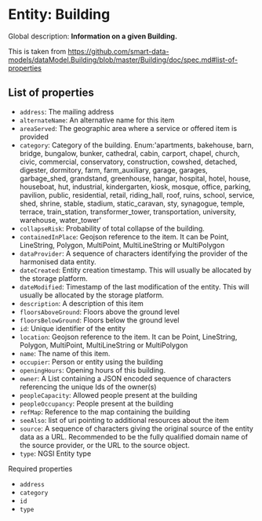 Entity: Building
==================

Global description: **Information on a given Building.**  

This is taken from https://github.com/smart-data-models/dataModel.Building/blob/master/Building/doc/spec.md#list-of-properties

## List of properties  


- `address`: The mailing address  
- `alternateName`: An alternative name for this item  
- `areaServed`: The geographic area where a service or offered item is provided  
- `category`: Category of the building. Enum:'apartments, bakehouse, barn, bridge, bungalow, bunker, cathedral, cabin, carport, chapel, church, civic, commercial, conservatory, construction, cowshed, detached, digester, dormitory, farm, farm_auxiliary, garage, garages, garbage_shed, grandstand, greenhouse, hangar, hospital, hotel, house, houseboat, hut, industrial, kindergarten, kiosk, mosque, office, parking, pavilion, public, residential, retail, riding_hall, roof, ruins, school, service, shed, shrine, stable, stadium, static_caravan, sty, synagogue, temple, terrace, train_station, transformer_tower, transportation, university, warehouse, water_tower'  
- `collapseRisk`: Probability of total collapse of the building.  
- `containedInPlace`: Geojson reference to the item. It can be Point, LineString, Polygon, MultiPoint, MultiLineString or MultiPolygon  
- `dataProvider`: A sequence of characters identifying the provider of the harmonised data entity.  
- `dateCreated`: Entity creation timestamp. This will usually be allocated by the storage platform.  
- `dateModified`: Timestamp of the last modification of the entity. This will usually be allocated by the storage platform.  
- `description`: A description of this item  
- `floorsAboveGround`: Floors above the ground level  
- `floorsBelowGround`: Floors below the ground level  
- `id`: Unique identifier of the entity  
- `location`: Geojson reference to the item. It can be Point, LineString, Polygon, MultiPoint, MultiLineString or MultiPolygon  
- `name`: The name of this item.  
- `occupier`: Person or entity using the building  
- `openingHours`: Opening hours of this building.  
- `owner`: A List containing a JSON encoded sequence of characters referencing the unique Ids of the owner(s)  
- `peopleCapacity`: Allowed people present at the building  
- `peopleOccupancy`: People present at the building  
- `refMap`: Reference to the map containing the building  
- `seeAlso`: list of uri pointing to additional resources about the item  
- `source`: A sequence of characters giving the original source of the entity data as a URL. Recommended to be the fully qualified domain name of the source provider, or the URL to the source object.  
- `type`: NGSI Entity type  


Required properties  
- `address`  
- `category`  
- `id`  
- `type`  
